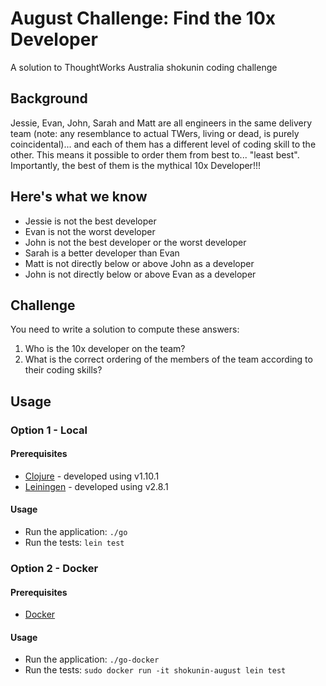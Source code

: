 # August Challenge: Find the 10x Developer
A solution to ThoughtWorks Australia shokunin coding challenge

## Background
Jessie, Evan, John, Sarah and Matt are all engineers in the same delivery team (note: any resemblance to actual TWers, living or dead, is purely coincidental)... and each of them has a different level of coding skill to the other.  This means it possible to order them from best to... "least best".  Importantly, the best of them is the mythical 10x Developer!!!

## Here's what we know
- Jessie is not the best developer
- Evan is not the worst developer
- John is not the best developer or the worst developer
- Sarah is a better developer than Evan
- Matt is not directly below or above John as a developer
- John is not directly below or above Evan as a developer

## Challenge
You need to write a solution to compute these answers:
1. Who is the 10x developer on the team?
1. What is the correct ordering of the members of the team according to their coding skills?

## Usage

### Option 1 - Local

#### Prerequisites

* [Clojure](https://clojure.org/guides/getting_started) - developed using v1.10.1
* [Leiningen](https://leiningen.org/#install) - developed using v2.8.1

#### Usage

- Run the application: `./go`
- Run the tests: `lein test`

### Option 2 - Docker

#### Prerequisites

* [Docker](http://docker.io)

#### Usage

- Run the application: `./go-docker`
- Run the tests: `sudo docker run -it shokunin-august lein test`
